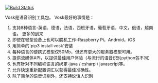 [![Build Status](https://travis-ci.com/alphacep/vosk-api.svg?branch=master)](https://travis-ci.com/alphacep/vosk-api)

Vosk是语音识别工具包。 Vosk最好的事情是：

  1. 支持8种语言-英语，德语，法语，西班牙语，葡萄牙语，中文，俄语，越南语。 更多的到来
  1. 即使在轻型设备上也可以脱机工作-Raspberry Pi，Android，iOS
  1. 用简单的`pip3 install vosk'安装
  1. 每种语言的便携式模型仅50Mb，但还有更大的服务器模型可用。
  1. 提供流媒体API，以提供最佳用户体验（与流行的语音识别python包不同）
  1. 也有针对不同编程语言的绑定-java / csharp / javascript等。
  1. 允许快速重新配置词汇以获得最佳准确性。
  1. 除了简单的语音识别外，还支持说话人识别
